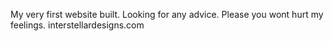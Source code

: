 My very first website built. Looking for any advice. Please you wont hurt my feelings. interstellardesigns.com
